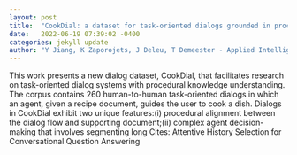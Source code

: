 ```yaml
---
layout: post
title:  "CookDial: a dataset for task-oriented dialogs grounded in procedural documents"
date:   2022-06-19 07:39:02 -0400
categories: jekyll update
author: "Y Jiang, K Zaporojets, J Deleu, T Demeester - Applied Intelligence, 2022"
---
```

This work presents a new dialog dataset, CookDial, that facilitates research on task-oriented dialog systems with procedural knowledge understanding. The corpus contains 260 human-to-human task-oriented dialogs in which an agent, given a recipe document, guides the user to cook a dish. Dialogs in CookDial exhibit two unique features:(i) procedural alignment between the dialog flow and supporting document;(ii) complex agent decision-making that involves segmenting long  Cites: Attentive History Selection for Conversational Question Answering